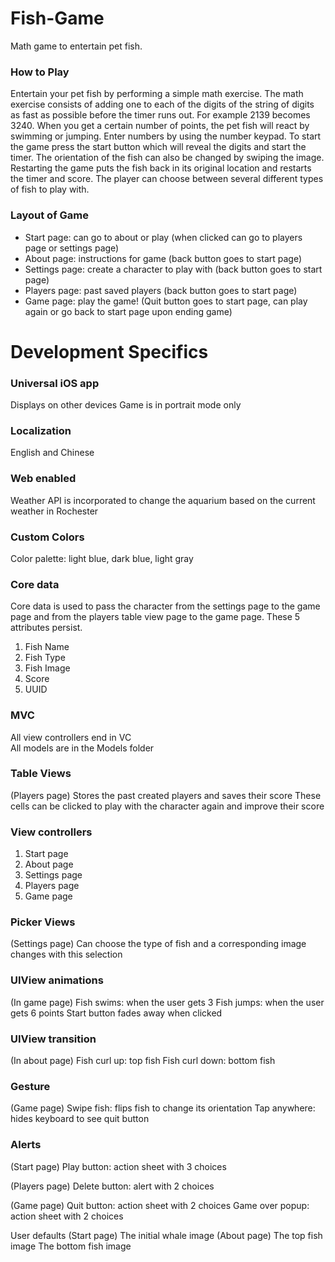 # Fish-Game
Math game to entertain pet fish.

### How to Play 
Entertain your pet fish by performing a simple math exercise. The math exercise consists of adding one to each of the digits of the string of digits as fast as possible before the timer runs out. For example 2139 becomes 3240. When you get a certain number of points, the pet fish will react by swimming or jumping. Enter numbers by using the number keypad. To start the game press the start button which will reveal the digits and start the timer. The orientation of the fish can also be changed by swiping the image. Restarting the game puts the fish back in its original location and restarts the timer and score. The player can choose between several different types of fish to play with.

### Layout of Game 
- Start page: can go to about or play (when clicked can go to players page or settings page) 
- About page: instructions for game (back button goes to start page) 
- Settings page: create a character to play with (back button goes to start page) 
- Players page: past saved players (back button goes to start page) 
- Game page: play the game! (Quit button goes to start page, can play again or go back to start page upon ending game) 

# Development Specifics

### Universal iOS app 
Displays on other devices
Game is in portrait mode only 

### Localization 
English and Chinese 

### Web enabled 
Weather API is incorporated to change the aquarium based on the current weather in Rochester 

### Custom Colors 
Color palette: light blue, dark blue, light gray 

### Core data
Core data is used to pass the character from the settings page to the game page and from the players table view page to the game page. These 5 attributes persist. 
1. Fish Name 
2. Fish Type 
3. Fish Image 
4. Score 
5. UUID 

### MVC
All view controllers end in VC  
All models are in the Models folder 

### Table Views 
(Players page) 
Stores the past created players and saves their score 
These cells can be clicked to play with the character again and improve their score 

### View controllers 
1. Start page 
2. About page 
3. Settings page 
4. Players page 
5. Game page 

### Picker Views 
(Settings page) 
Can choose the type of fish and a corresponding image changes with this selection 

### UIView animations 
(In game page) 
Fish swims: when the user gets 3 
Fish jumps: when the user gets 6 points 
Start button fades away when clicked 

### UIView transition 
(In about page) 
Fish curl up: top fish 
Fish curl down: bottom fish 

### Gesture 
(Game page) 
Swipe fish: flips fish to change its orientation 
Tap anywhere: hides keyboard to see quit button 

### Alerts 
(Start page) 
Play button: action sheet with 3 choices 

(Players page) 
Delete button: alert with 2 choices 

(Game page) 
Quit button: action sheet with 2 choices 
Game over popup: action sheet with 2 choices

User defaults 
(Start page) 
The initial whale image 
(About page) 
The top fish image 
The bottom fish image
